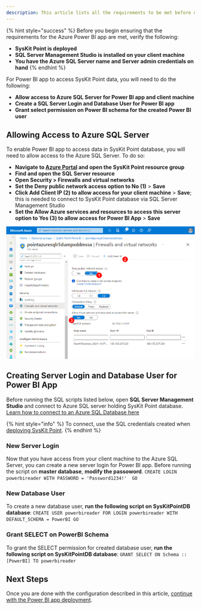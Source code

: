 ```yaml
---
description: This article lists all the requirements to be met before deploying SysKit Power BI app.
---
```


{% hint style="success" %}
Before you begin ensuring that the requirements for the Azure Power BI app are met, verify the following:
* **SysKit Point is deployed**
* **SQL Server Management Studio is installed on your client machine**
* **You have the Azure SQL Server name and Server admin credentials on hand**
{% endhint %}

For Power BI app to access SysKit Point data, you will need to do the following:

* **Allow access to Azure SQL Server for Power BI app and client machine**
* **Create a SQL Server Login and Database User for Power BI app**
* **Grant select permission on Power BI schema for the created Power BI user**

## Allowing Access to Azure SQL Server

To enable Power BI app to access data in SysKit Point database, you will need to allow access to the Azure SQL Server. 
To do so:
* **Navigate to [Azure Portal](https://portal.azure.com/) and open the SysKit Point resource group**
* **Find and open the SQL Server resource**
* **Open Security > Firewalls and virtual networks**
* **Set the Deny public network access option to No (1)** > **Save**
* **Click Add Client IP (2) to allow access for your client machine** > **Save**; this is needed to connect to SysKit Point database via SQL Server Management Studio
* **Set the Allow Azure services and resources to access this server option to Yes (3) to allow access for Power BI App** > **Save**

![Azure SQL - Allowing Access](../.gitbook/assets/power-bi-requirements_sql-server.png)

## Creating Server Login and Database User for Power BI App

Before running the SQL scripts listed below, open **SQL Server Management Studio** and connect to Azure SQL server holding SysKit Point database.
[Learn how to connect to an Azure SQL Database here](https://docs.microsoft.com/en-us/sql/ssms/quickstarts/ssms-connect-query-azure-sql?view=sql-server-ver15#connect-to-an-azure-sql-database-or-azure-sql-managed-instance)

{% hint style="info" %}
To connect, use the SQL credentials created when [deploying SysKit Point](../installation/deploy-syskit-point.md).
{% endhint %}

### New Server Login
Now that you have access from your client machine to the Azure SQL Server, you can create a new server login for Power BI app.
Before running the script on **master database**, **modify the passoword**.
`
CREATE LOGIN powerbireader
	WITH PASSWORD = 'Password1234!' 
GO
`

### New Database User

To create a new database user, **run the following script on SysKitPointDB database**:
`
CREATE USER powerbireader
	FOR LOGIN powerbireader
	WITH DEFAULT_SCHEMA = PowerBI
GO
`

### Grant SELECT on PowerBI Schema

To grant the SELECT permission for created database user, **run the following script on SysKitPointDB database**:
`
GRANT SELECT ON Schema :: [PowerBI] TO powerbireader
`

## Next Steps

Once you are done with the configuration described in this article, [continue with the Power BI app deployment](deploy-power-bi-app.md).

